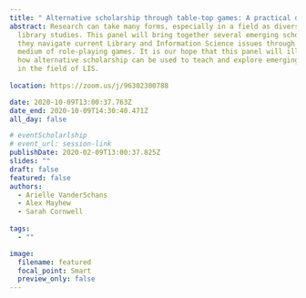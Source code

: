 ```yaml
---
title: " Alternative scholarship through table-top games: A practical demonstration (Panel)"
abstract: Research can take many forms, especially in a field as diverse as
  library studies. This panel will bring together several emerging scholars as
  they navigate current Library and Information Science issues through the
  medium of role-playing games. It is our hope that this panel will illustrate
  how alternative scholarship can be used to teach and explore emerging issues
  in the field of LIS.
  
location: https://zoom.us/j/96302300788

date: 2020-10-09T13:00:37.763Z
date_end: 2020-10-09T14:30:40.471Z
all_day: false

# eventScholarlship
# event_url: session-link
publishDate: 2020-02-09T13:00:37.825Z
slides: ""
draft: false
featured: false
authors:
  - Arielle VanderSchans
  - Alex Mayhew
  - Sarah Cornwell
  
tags:
  - ""

image:
  filename: featured
  focal_point: Smart
  preview_only: false
---
```

